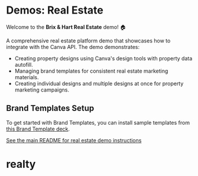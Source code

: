 # Demos: Real Estate

Welcome to the **Brix & Hart Real Estate** demo! 🏠

A comprehensive real estate platform demo that showcases how to integrate with the Canva API. The demo demonstrates:

- Creating property designs using Canva's design tools with property data autofill.
- Managing brand templates for consistent real estate marketing materials.
- Creating individual designs and multiple designs at once for property marketing campaigns.

## Brand Templates Setup

To get started with Brand Templates, you can install sample templates from [this Brand Template deck](https://www.canva.com/design/DAGGkcb61HQ/OJhMIQrmz2daIoxo8u3T2g/view).

[See the main README for real estate demo instructions](../../README.md#demos-real-estate)
# realty
